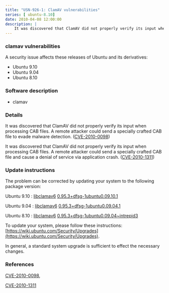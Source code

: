 ```yaml
---
title: "USN-926-1: ClamAV vulnerabilities"
series: [ ubuntu-8.10]
date: 2010-04-08 12:00:00
description: |
    It was discovered that ClamAV did not properly verify its input when processing CAB files. A remote attacker could send a specially crafted CAB file to evade malware detection. ([CVE-2010-0098](http://people.ubuntu.com/~ubuntu-security/cve/CVE-2010-0098))
--- 
```

 
### clamav vulnerabilities

A security issue affects these releases of Ubuntu and its derivatives:

* Ubuntu 9.10
* Ubuntu 9.04
* Ubuntu 8.10

### Software description

* clamav 

### Details

It was discovered that ClamAV did not properly verify its input when processing CAB files. A remote attacker could send a specially crafted CAB file to evade malware detection. ([CVE-2010-0098](http://people.ubuntu.com/~ubuntu-security/cve/CVE-2010-0098))

It was discovered that ClamAV did not properly verify its input when processing CAB files. A remote attacker could send a specially crafted CAB file and cause a denial of service via application crash. ([CVE-2010-1311](http://people.ubuntu.com/~ubuntu-security/cve/CVE-2010-1311)) 

### Update instructions

The problem can be corrected by updating your system to the following package version:

Ubuntu 9.10
 : [libclamav6](https://launchpad.net/ubuntu/+source/clamav) <span> [0.95.3+dfsg-1ubuntu0.09.10.1](https://launchpad.net/ubuntu/+source/clamav/0.95.3+dfsg-1ubuntu0.09.10.1) </span> 

Ubuntu 9.04
 : [libclamav6](https://launchpad.net/ubuntu/+source/clamav) <span> [0.95.3+dfsg-1ubuntu0.09.04.1](https://launchpad.net/ubuntu/+source/clamav/0.95.3+dfsg-1ubuntu0.09.04.1) </span> 

Ubuntu 8.10
 : [libclamav6](https://launchpad.net/ubuntu/+source/clamav) <span> [0.95.3+dfsg-1ubuntu0.09.04~intrepid3](https://launchpad.net/ubuntu/+source/clamav/0.95.3+dfsg-1ubuntu0.09.04~intrepid3) </span> 

To update your system, please follow these instructions: [https://wiki.ubuntu.com/Security/Upgrades](https://wiki.ubuntu.com/Security/Upgrades).

In general, a standard system upgrade is sufficient to effect the necessary changes. 

### References

 [CVE-2010-0098](http://people.ubuntu.com/~ubuntu-security/cve/CVE-2010-0098), 

 [CVE-2010-1311](http://people.ubuntu.com/~ubuntu-security/cve/CVE-2010-1311)
 
